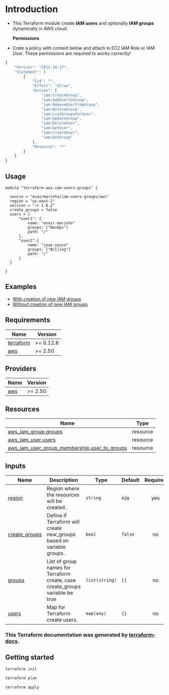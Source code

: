 # Introduction

* This Terraform module create **IAM users** and optionally **IAM groups** dynamically in AWS cloud. 

  **Permissions**

* Crate a policy with content below and attach in EC2 IAM Role or IAM User. These permissions are required to works correctly!

```javascript
{
    "Version": "2012-10-17",
    "Statement": [
        {
            "Sid": "",
            "Effect": "Allow",
            "Action": [
                "iam:CreateGroup",
                "iam:AddUserToGroup",
                "iam:RemoveUserFromGroup",
                "iam:DeleteGroup",
                "iam:ListGroupsForUser",
                "iam:UpdateGroup",
                "iam:DeleteUser",
                "iam:GetUser",
                "iam:CreateUser",
                "iam:GetGroup"
            ],
            "Resource": "*"
        }
    ]
}
```

## Usage

```text
module "terraform-aws-iam-users-groups" {

  source = "evairmarinho/iam-users-groups/aws"
  region = "us-east-1"
  version = "~> 1.0.2"
  create_groups = false
  users = {
      "user1": {
          name: "evair.marinho"
          groups: ["DevOps"]
          path: "/"
      },
      "user2":{
          name: "joao.sousa"
          groups: ["Billing"]
          path: "/"
      }
  }

}
```

## Examples

* [With creation of new IAM groups](https://github.com/evairmarinho/terraform-aws-iam-users-groups/blob/main/examples/with_new_groups.tf)
* [Without creation of new IAM groups](https://github.com/evairmarinho/terraform-aws-iam-users-groups/blob/main/examples/without_new_groups.tf)

<!-- BEGIN_TF_DOCS -->
## Requirements

| Name | Version |
|------|---------|
| <a name="requirement_terraform"></a> [terraform](#requirement\_terraform) | >= 0.12.6 |
| <a name="requirement_aws"></a> [aws](#requirement\_aws) | >= 2.50 |

## Providers

| Name | Version |
|------|---------|
| <a name="provider_aws"></a> [aws](#provider\_aws) | >= 2.50 |

## Resources

| Name | Type |
|------|------|
| [aws_iam_group.groups](https://registry.terraform.io/providers/hashicorp/aws/latest/docs/resources/iam_group) | resource |
| [aws_iam_user.users](https://registry.terraform.io/providers/hashicorp/aws/latest/docs/resources/iam_user) | resource |
| [aws_iam_user_group_membership.user_to_groups](https://registry.terraform.io/providers/hashicorp/aws/latest/docs/resources/iam_user_group_membership) | resource |

## Inputs

| Name | Description | Type | Default | Required |
|------|-------------|------|---------|:--------:|
| <a name="input_region"></a> [region](#input\_region) | Region where the resources will be created. | `string` | n/a | yes |
| <a name="input_create_groups"></a> [create\_groups](#input\_create\_groups) | Define if Terraform will create new\_groups based on variable groups . | `bool` | `false` | no |
| <a name="input_groups"></a> [groups](#input\_groups) | List of group names for Terraform create, case create\_groups variable be true | `list(string)` | `[]` | no |
| <a name="input_users"></a> [users](#input\_users) | Map for Terraform create users. | `map(any)` | `{}` | no |
<!-- END_TF_DOCS -->

### This Terraform documentation was generated by [terraform-docs](https://github.com/terraform-docs/terraform-docs).

## Getting started

```bash
terraform init

terraform plan

terraform apply
```

